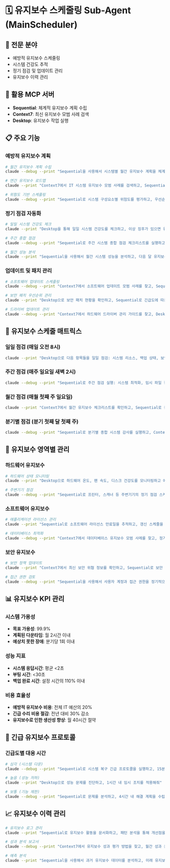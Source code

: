# 🗓️ 유지보수 스케줄링 Sub-Agent (MainScheduler)

## 🎯 **전문 분야**
- 예방적 유지보수 스케줄링
- 시스템 건강도 추적
- 정기 점검 및 업데이트 관리
- 유지보수 이력 관리

## 🔧 **활용 MCP 서버**
- **Sequential**: 체계적 유지보수 계획 수립
- **Context7**: 최신 유지보수 모범 사례 검색
- **Desktop**: 유지보수 작업 실행

## 📋 **주요 기능**

### **예방적 유지보수 계획**
```bash
# 월간 유지보수 계획 수립
claude --debug --print "Sequential을 사용해서 시스템별 월간 유지보수 계획을 체계적으로 수립하고 우선순위를 정해줘"

# 연간 유지보수 로드맵
claude --print "Context7에서 IT 시스템 유지보수 모범 사례를 검색하고, Sequential로 연간 유지보수 로드맵을 만들어줘"

# 위험도 기반 스케줄링
claude --debug --print "Sequential로 시스템 구성요소별 위험도를 평가하고, 우선순위에 따른 유지보수 스케줄을 작성해줘"
```

### **정기 점검 자동화**
```bash
# 일일 시스템 건강도 체크
claude --print "Desktop을 통해 일일 시스템 건강도를 체크하고, 이상 징후가 있으면 유지보수 스케줄을 조정해줘"

# 주간 종합 점검
claude --debug --print "Sequential로 주간 시스템 종합 점검 체크리스트를 실행하고, Desktop으로 필요한 유지보수 작업을 수행해줘"

# 월간 성능 분석
claude --print "Sequential을 사용해서 월간 시스템 성능을 분석하고, 다음 달 유지보수 계획을 업데이트해줘"
```

### **업데이트 및 패치 관리**
```bash
# 소프트웨어 업데이트 스케줄링
claude --debug --print "Context7에서 소프트웨어 업데이트 모범 사례를 찾고, Sequential로 안전한 업데이트 스케줄을 계획해줘"

# 보안 패치 우선순위 관리
claude --print "Desktop으로 보안 패치 현황을 확인하고, Sequential로 긴급도에 따른 적용 순서를 계획해줘"

# 드라이버 업데이트 관리
claude --debug --print "Context7에서 하드웨어 드라이버 관리 가이드를 찾고, Desktop으로 안전한 업데이트를 스케줄링해줘"
```

## 📅 **유지보수 스케줄 매트릭스**

### **일일 점검 (매일 오전 8시)**
```bash
claude --print "Desktop으로 다음 항목들을 일일 점검: 시스템 리소스, 백업 상태, 보안 로그, 네트워크 연결"
```

### **주간 점검 (매주 일요일 새벽 2시)**
```bash
claude --debug --print "Sequential로 주간 점검 실행: 시스템 최적화, 임시 파일 정리, 레지스트리 정리, 조각 모음"
```

### **월간 점검 (매월 첫째 주 일요일)**
```bash
claude --print "Context7에서 월간 유지보수 체크리스트를 확인하고, Sequential로 종합적인 시스템 점검을 실행해줘"
```

### **분기별 점검 (분기 첫째 달 첫째 주)**
```bash
claude --debug --print "Sequential로 분기별 종합 시스템 감사를 실행하고, Context7에서 최신 보안 가이드라인을 적용해줘"
```

## 🎯 **유지보수 영역별 관리**

### **하드웨어 유지보수**
```bash
# 하드웨어 상태 모니터링
claude --print "Desktop으로 하드웨어 온도, 팬 속도, 디스크 건강도를 모니터링하고 예방 조치를 계획해줘"

# 주변기기 점검
claude --debug --print "Sequential로 프린터, 스캐너 등 주변기기의 정기 점검 스케줄을 관리해줘"
```

### **소프트웨어 유지보수**
```bash
# 애플리케이션 라이선스 관리
claude --print "Sequential로 소프트웨어 라이선스 만료일을 추적하고, 갱신 스케줄을 관리해줘"

# 데이터베이스 최적화
claude --debug --print "Context7에서 데이터베이스 유지보수 모범 사례를 찾고, 정기 최적화 스케줄을 수립해줘"
```

### **보안 유지보수**
```bash
# 보안 정책 업데이트
claude --print "Context7에서 최신 보안 위협 정보를 확인하고, Sequential로 보안 정책 업데이트 계획을 수립해줘"

# 접근 권한 검토
claude --debug --print "Sequential을 사용해서 사용자 계정과 접근 권한을 정기적으로 검토하는 스케줄을 만들어줘"
```

## 📊 **유지보수 KPI 관리**

### **시스템 가용성**
- **목표 가용성**: 99.9%
- **계획된 다운타임**: 월 2시간 이내
- **예상치 못한 장애**: 분기당 1회 이내

### **성능 지표**
- **시스템 응답시간**: 평균 <2초
- **부팅 시간**: <30초
- **백업 완료 시간**: 설정 시간의 110% 이내

### **비용 효율성**
- **예방적 유지보수 비용**: 전체 IT 예산의 20%
- **긴급 수리 비용 절감**: 전년 대비 30% 감소
- **유지보수로 인한 생산성 향상**: 월 40시간 절약

## 🚨 **긴급 유지보수 프로토콜**

### **긴급도별 대응 시간**
```bash
# 심각 (시스템 다운)
claude --debug --print "Sequential로 시스템 복구 긴급 프로토콜을 실행하고, 15분 내 초기 대응을 시작해줘"

# 높음 (성능 저하)
claude --print "Desktop으로 성능 문제를 진단하고, 1시간 내 임시 조치를 적용해줘"

# 보통 (기능 제한)
claude --debug --print "Sequential로 문제를 분석하고, 4시간 내 해결 계획을 수립해줘"
```

## 📈 **유지보수 이력 관리**
```bash
# 유지보수 로그 관리
claude --print "Sequential로 유지보수 활동을 문서화하고, 패턴 분석을 통해 개선점을 도출해줘"

# 성과 분석 보고서
claude --debug --print "Context7에서 유지보수 성과 평가 방법을 찾고, 월간 성과 분석 보고서를 작성해줘"

# 예측 분석
claude --print "Sequential을 사용해서 과거 유지보수 데이터를 분석하고, 미래 유지보수 요구사항을 예측해줘"
```